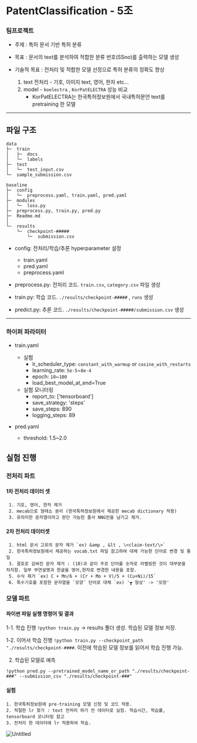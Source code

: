# PatentClassification - 5조
### 팀프로젝트
- 주제 : 특허 문서 기반 특허 분류

- 목표 : 문서의 text를 분석하여 적합한 분류 번호(SSno)를 출력하는 모델 생성

- 기술적 목표 : 전처리 및 적합한 모델 선정으로 특허 분류의 정확도 향상
  1. text 전처리 - 기호, 이미지 text, 영어, 한자 etc...
  2. model - `koelectra` , `KorPatELECTRA` 성능 비교
     * KorPatELECTRA는 한국특허정보원에서 국내특허문언 text를 pretraining 한 모델
---------------

## 파일 구조
```
data
├─  train
│   ├─  docs
│   └─  labels
├─  test
│   └─  test_input.csv
└─  sample_submission.csv

baseline
├─  config
│   └─  preprocess.yaml, train.yaml, pred.yaml
├─  modules
│   └─  loss.py
├─  preprocess.py, train.py, pred.py
├─  Readme.md
│ 
└─  results
    └─  checkpoint-#####
        └─  submission.csv
```
- config: 전처리/학습/추론 hyperparameter 설정
  - train.yaml
  - pred.yaml
  - preprocess.yaml

- preprocess.py: 전처리 코드. `train.csv`, `category.csv` 파일 생성
- train.py: 학습 코드. `./results/checkpoint-#####` , `runs` 생성
- predict.py: 추론 코드. `./results/checkpoint-#####/submission.csv` 생성

--------------------
### 하이퍼 파라미터
- train.yaml
  - 실험
      - lr_scheduler_type: `constant_with_warmup` or `cosine_with_restarts`
      - learning_rate: `5e-5`~`8e-4`
      - epoch: `10`~`100`
      - load_best_model_at_end=True
  - 실험 모니터링
    - report_to: ['tensorboard']
    - save_strategy: 'steps'
    - save_steps: 890
    - logging_steps: 89
  
- pred.yaml 
  - threshold: 1.5~2.0
 
## 실험 진행
### 전처리 파트
   #### 1차 전처리 데이터 셋
     1. 기호, 영어, 한자 제거
     2. mecab으로 형태소 분리 (한국특허정보원에서 제공한 mecab dictionary 적용)
     3. 유의미한 문자열이라고 판단 가능한 품사 NNG만을 남기고 제거.
          
   #### 2차 전처리 데이터셋
     1. html 문서 고유의 문자 제거 `ex) &amp , &lt , \<claim-text/\>`
     2. 한국특허정보원에서 제공하는 vocab.txt 파일 참고하여 대체 가능한 단어로 변경 및 통일
     3. 괄호로 감싸진 문자 제거 : (10)과 같이 주로 단어를 숫자로 라벨링한 것이 대부분을 차지함. 일부 부연설명과 한글을 영어,한자로 변경한 내용을 포함.
     5. 수식 제거 `ex) C + Mn/6 + (Cr + Mo + V)/5 + (Cu+Ni)/15`
     6. 특수기호를 포함한 문자열을 `모양` 단어로 대체 `ex) '┳ 형상' -> '모양'

### 모델 파트
  #### 파이썬 파일 실행 명령어 및 결과
  1-1. 학습 진행 `!python train.py` -> results 폴더 생성. 학습된 모델 정보 저장.
  
  1-2. 이어서 학습 진행 `!python train.py --checkpoint_path "./results/checkpoint-####`. 이전에 학습된 모델 정보를 읽어서 학습 진행 가능.

  2. 학습된 모델로 예측
  
   `!python pred.py --pretrained_model_name_or_path "./results/checkpoint-###" --submission_csv "./results/checkpoint-###"`
  
  #### 실험
  ```
  1. 한국특허정보원에 pre-training 모델 신청 및 코드 적용.
  2. 적절한 lr 찾기 : text 전처리 하기 전 데이터로 실험. 학습시간, 학습률, tensorboard 모니터링 참고
  3. 전처리 한 데이터에 lr 적용하여 학습.
  ```

![Untitled](https://github.com/j8n17/PatentClassification/assets/100841549/e3473722-3bff-4653-b3fd-2af1f8fb1891)
